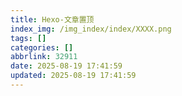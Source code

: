 ```yaml
---
title: Hexo-文章置顶
index_img: /img_index/index/XXXX.png
tags: []
categories: []
abbrlink: 32911
date: 2025-08-19 17:41:59
updated: 2025-08-19 17:41:59
---
```

